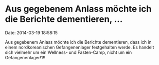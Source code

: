 Aus gegebenem Anlass möchte ich die Berichte dementieren, \...
==============================================================

Date: 2014-03-19 18:58:15

Aus gegebenem Anlass möchte ich die Berichte dementieren, dass ich in
einem nordkoreanischen Gefangenenlager festgehalten werde. Es handelt
sich vielmehr um ein Wellness- und Fasten-Camp, nicht um ein
Gefangenenlager!1!!
